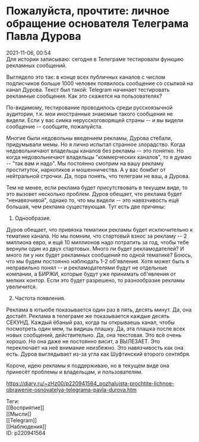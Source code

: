 Пожалуйста, прочтите: личное обращение основателя Телеграма Павла Дурова
=========================================================================

   
 2021-11-06, 00:54   
  Для истории записываю: сегодня в Телеграме тестировали функцию рекламных сообщений.   
   
 Выглядело это так: в конце всех публичных каналов с числом подписчиков больше 1000 человек появилось сообщение со ссылкой на канал Дурова. Текст был такой: Telegram начинает тестировать рекламные сообщения. Как это скажется на пользователях?   
   
 По-видимому, тестирование проводилось среди русскоязычной аудитории, т.к. мои иностранные знакомые такого сообщения не видели. Если у вас симка нерусскоговорящей страны -- и вы видели сообщение -- сообщите, пожалуйста.   
   
 Многие были недовольны введением рекламы, Дурова стебали, придумывали мемы. Но я лично испытал странное злорадство. Когда недовольничают владельцы каналов без рекламы -- это понятно. Но когда недовольничают владельцы "коммерческих каналов", то я думаю -- "так вам и надо". Мы постоянно смотрим на вашу рекламу проституток, наркотиков и мошенничества. А у вас бомбит от нейтральной строчки. Да, пора понять, что телеграм не ваш, а Дурова.   
   
 Тем не менее, если реклама будет присутствовать в текущем виде, то это вызовет несколько проблем. Дуров обещает, что реклама будет "ненавязчивой", однако то, что мы видели -- это навязчивость ещё большая, чем реклама существующая. Тут есть две причины:   
   
 1. Однообразие.   
   
 Дуров обещает, что привязка тематики рекламы будет исключительно к тематике канала. Но мы помним, что стартовый взнос за рекламу -- 2 миллиона евро, и ещё 10 миллионов надо потратить за год, чтобы тебе вернули один из двух стартовых. Много ли будет рекламодателей? И много ли у них будет рекламных сообщений по одной тематике? Боюсь, что мы будем постоянно наблюдать 1-2 об'явления. Хотя может быть я неправильно понял -- и рекламодателями будут не отдельные компании, а БИРЖИ, которые будут уже принимать об'явления от мелких контор. Если это будет разрешено, то разнообразие рекламы увеличится.   
   
 2. Частота появления.   
   
 Реклама в ютьюбе показывается один раз в пять, десять минут. Да, она достаёт. Реклама в телеграме же показывается каждые десять СЕКУНД. Каждый ёбаный раз, когда ты открываешь канал, чтобы посмотреть один мем, ты видишь плашку. Да, эта плашка после всех новых сообщений, действительно. Да, она текстовая. Это всё очень хорошо. Но она даже не постоянно висит, а ВЫЛЕЗАЕТ. Это переключает на неё внимание неизбежно. Это навязчивость как она есть. Дуров выглядывает из-за угла как Шуфтинский второго сентября.   
   
 Короче, идею рекламы я поддерживаю, но в текущем виде она принесёт проблемы и владельцам, и пользователям.   
    
 <https://diary.ru/~zHz00/p220941564_pozhalujsta-prochtite-lichnoe-obrawenie-osnovatelya-telegrama-pavla-durova.htm>   
   
 Теги:   
 [[Восприятие]]   
 [[Мысли]]   
 [[Telegram]]   
 [[Наблюдения]]   
 ID: p220941564